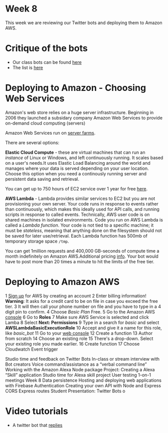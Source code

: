 # Week 8

This week we are reviewing our Twitter bots and deploying them to Amazon AWS.

# Critique of the bots
* Our class bots can be found [here](https://twitter.com/2sman2sman/lists/woodbury-bots/)
* The list is [here](https://twitter.com/2sman2sman/lists/woodbury-bots/members)


# Deploying to Amazon - Choosing Web Services

Amazon's web store relies on a huge server infrastructure. Beginning in 2006 they launched a subsidary company Amazon Web Services to provide on-demand cloud computing (servers)

Amazon Web Services run on [server farms](https://arstechnica.com/uncategorized/2012/03/cracking-the-cloud-an-amazon-web-services-primer/).

There are several options: 

**Elastic Cloud Compute** - these are virtual machines that can run an *instance* of Linux or Windows, and left continuously running. It scales based on a user's needs.It uses Elastic Load Balancing around the world and manages where your data is served depending on your user location. Choose this option when you need a continously running server and persistent data saving and retrieval.

You can get up to 750 hours of EC2 service over 1 year for free [here](https://aws.amazon.com/ec2/).

**AWS Lambda** - Lambda provides similar services to EC2 but you are not provisioning your own server. Your code runs in response to events rather than continuously, which makes this ideally used for API calls, and running scripts in response to called events. Technically, AWS user code is on shared machines in isolated environments. Code you run on AWS Lambda is called a *Lambda function*. Your code is not tied to a specific machine; it must be *stateless*, meaning that anything done on the filesystem should not be saved for later use/retrieval. Each Lambda function has 500mb of temporary storage space ```/tmp```. 

You can get 1million requests and 400,000 GB-seconds of compute time a month indefinitely on Amazon AWS.Additional pricing [info](https://aws.amazon.com/lambda/pricing/). Your bot would have to post more than 20 times a minute to hit the limits of the free tier.

# Deploying to Amazon AWS

1 [Sign up](https://portal.aws.amazon.com/billing/signup) for AWS by creating an account
2 Enter billing information! **Warning**: It asks for a credit card to be on file in case you exceed the free tier.
3 It will then call your phone number on file and you have to type in a 4 digit pin to confirm.
4 Choose *Basic Plan* Free. 
5 Go to the Amazon AWS [console](https://console.aws.amazon.com/iam/)
6 Go to **Roles** 
7 Make sure AWS Service is selected and click Lamba
8 Select **Next: Permissions** 
9 Type in a search for *basic* and select **AWSLambdaBasicExecutionRole**
10 Accept and give it a name for this role, like *basic_bot*
11 Go to your [web console](https://console.aws.amazon.com/lambda/home)
12 Create a function 
13 Author from scratch
14 Choose an existing role
15 There's a drop-down. Select your existing role you made earlier.
16 Create function
17 Choose Cloudwatch Event trigger






Studio time and feedback on Twitter Bots
In-class or stream interview with Bot creators
Voice command/assistance as a “verbal command line”
Working with the Amazon Alexa Node package
Project: Creating a Alexa “Skill” application
Studio time for Alexa skill project
User testing
1-on-1 meetings
Week 8
Data persistence
Hosting and deploying web applications with Firebase
Authentication
Creating your own API with Node and Express
CORS
Express routes
Student Presentation: Twitter Bots
o


# Video tutorials
* A twitter bot that [replies](https://www.youtube.com/watch?v=ovOtQxLwSzQ)
